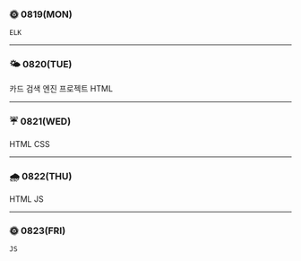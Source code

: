 
### 🌞 0819(MON)
    ELK
    
---

### 🌤 0820(TUE)
  카드 검색 엔진 프로젝트
  HTML

---

### ☔ 0821(WED)
  HTML
  CSS
  
---

### 🌧 0822(THU)
  HTML
  JS

---

### 🌞 0823(FRI)
    JS
